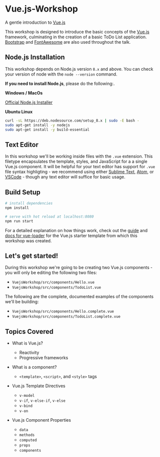 # Vue.js-Workshop
A gentle introduction to [Vue.js](https://vuejs.org/)

This workshop is designed to introduce the basic concepts of the [Vue.js](https://vuejs.org/) framework, culminating in the creation of a basic ToDo List application. [Bootstrap](https://getbootstrap.com/docs/4.0/components/alerts/) and [FontAwesome](fontawesome.io/icons/) are also used throughout the talk.

## Node.js Installation

This workshop depends on Node.js version `8.x` and above. You can check your version of node with the `node --version` command.

**If you need to install Node.js**, please do the following:.

**Windows / MacOs**

[Official Node.js Installer](https://nodejs.org/en/download/)

**Ubuntu Linux**

``` bash
curl -sL https://deb.nodesource.com/setup_8.x | sudo -E bash -
sudo apt-get install -y nodejs
sudo apt-get install -y build-essential
```

## Text Editor
In this workshop we'll be working inside files with the `.vue` extension. This filetype encapsulates the template, styles, and JavaScript for a a single Vue.js component. It will be helpful for your text editor has support for `.vue` file syntax highligting - we recommend using either [Sublime Text](https://www.sublimetext.com/), [Atom](https://atom.io/), or [VSCode](https://code.visualstudio.com/) - though any text editor will suffice for basic usage.

## Build Setup

``` bash
# install dependencies
npm install

# serve with hot reload at localhost:8080
npm run start
```

For a detailed explanation on how things work, check out the [guide](http://vuejs-templates.github.io/webpack/) and [docs for vue-loader](http://vuejs.github.io/vue-loader) for the Vue.js starter template from which this workshop was created.

## Let's get started!

During this workshop we're going to be creating two Vue.js components - you will only be editing the following two files:

- `VuejsWorkshop/src/components/Hello.vue`
- `VuejsWorkshop/src/components/TodoList.vue`

The following are the complete, documented examples of the components we'll be building:

- `VuejsWorkshop/src/components/Hello.complete.vue`
- `VuejsWorkshop/src/components/TodoList.complete.vue`

## Topics Covered

- What is Vue.js?
  - Reactivity
  - Progressive frameworks

- What is a component?
  - `<template>`, `<script>`, and `<style>` tags

- Vue.js Template Directives
  - `v-model`
  - `v-if`, `v-else-if`, `v-else`
  - `v-bind`
  - `v-on`

- Vue.js Component Properties
  - `data`
  - `methods`
  - `computed`
  - `props`
  - `components`
